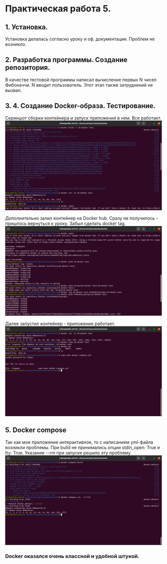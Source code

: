 # Практическая работа 5.
## 1. Установка. 
Установка делалась согласно уроку и оф. документации. Проблем не возникло.

## 2. Разработка программы. Создание репозитория.
В качестве тестовой программы написал вычисление первых N чисел Фибоначчи. N вводит пользователь.
Этот этап также затруднений не вызвал.

## 3. 4. Создание Docker-образа. Тестирование.
Скриншот сборки контейнера и запуск приложения в нем. Все работает. 
![](screenshots/1build.png)

Дополнительно залил контейнер на Docker hub.
Сразу не получилось - пришлось вернуться к уроку. Забыл сделать docker tag.
![](screenshots/2push.png)

Далее запустил контейнер - приложение работает.
![](screenshots/3run.png)

## 5. Docker compose
Так как мое приложение интерактивное, то с написанием yml-файла возникли проблемы.
При build не принимались опции stdin_open: True и tty: True.
Указание --rm при запуске решило эту проблему. 
![](screenshots/4compose.png)

### Docker оказался очень классной и удобной штукой.
